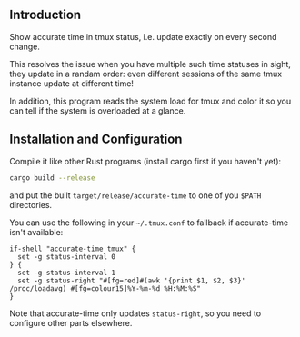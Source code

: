 ## Introduction

Show accurate time in tmux status, i.e. update exactly on every second change.

This resolves the issue when you have multiple such time statuses in sight,
they update in a randam order: even different sessions of the same tmux
instance update at different time!

In addition, this program reads the system load for tmux and color it so you
can tell if the system is overloaded at a glance.

## Installation and Configuration

Compile it like other Rust programs (install cargo first if you haven't yet):

```sh
cargo build --release
```

and put the built `target/release/accurate-time` to one of you `$PATH` directories.

You can use the following in your `~/.tmux.conf` to fallback if accurate-time isn't available:

```
if-shell "accurate-time tmux" {
  set -g status-interval 0
} {
  set -g status-interval 1
  set -g status-right "#[fg=red]#(awk '{print $1, $2, $3}' /proc/loadavg) #[fg=colour15]%Y-%m-%d %H:%M:%S"
}
```

Note that accurate-time only updates `status-right`, so you need to configure other parts elsewhere.
